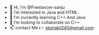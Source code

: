 - 👋 Hi, I’m @Freelancer-sanju
- 👀 I’m interested in Java and HTML
- 🌱 I’m currently learning C++ And Java
- 💞️ I’m looking to collaborate on C++
- 📫 contact Me 👉 skshakil240@gmail.com

<!---
Freelancer-sanju/Freelancer-sanju is a ✨ special ✨ repository because its `README.md` (this file) appears on your GitHub profile.
You can click the Preview link to take a look at your changes.
--->
